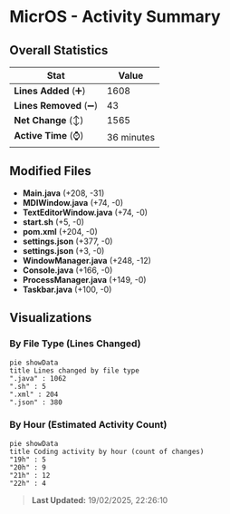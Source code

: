 # MicrOS - Activity Summary 

## Overall Statistics

| Stat                   | Value                                                             |
| ---------------------- | ----------------------------------------------------------------- |
| **Lines Added** (➕)   | 1608                                          |
| **Lines Removed** (➖) | 43                                        |
| **Net Change** (↕)    | 1565                |
| **Active Time** (⌚)   | 36 minutes |


## Modified Files
- **Main.java** (+208, -31)
- **MDIWindow.java** (+74, -0)
- **TextEditorWindow.java** (+74, -0)
- **start.sh** (+5, -0)
- **pom.xml** (+204, -0)
- **settings.json** (+377, -0)
- **settings.json** (+3, -0)
- **WindowManager.java** (+248, -12)
- **Console.java** (+166, -0)
- **ProcessManager.java** (+149, -0)
- **Taskbar.java** (+100, -0)

## Visualizations

### By File Type (Lines Changed)

```mermaid
pie showData
title Lines changed by file type
".java" : 1062
".sh" : 5
".xml" : 204
".json" : 380
```

### By Hour (Estimated Activity Count)

```mermaid
pie showData
title Coding activity by hour (count of changes)
"19h" : 5
"20h" : 9
"21h" : 12
"22h" : 4
```


> **Last Updated:** 19/02/2025, 22:26:10